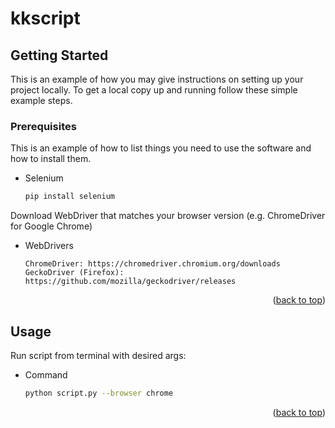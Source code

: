 # kkscript

<!-- GETTING STARTED -->
## Getting Started

This is an example of how you may give instructions on setting up your project locally.
To get a local copy up and running follow these simple example steps.

### Prerequisites

This is an example of how to list things you need to use the software and how to install them.
* Selenium
  ```sh
  pip install selenium
  ```

Download WebDriver that matches your browser version (e.g. ChromeDriver for Google Chrome)
* WebDrivers
  ```
  ChromeDriver: https://chromedriver.chromium.org/downloads
  GeckoDriver (Firefox): https://github.com/mozilla/geckodriver/releases
  ```

<p align="right">(<a href="#readme-top">back to top</a>)</p>

<!-- USAGE EXAMPLES -->
## Usage

Run script from terminal with desired args:
* Command
  ```sh
  python script.py --browser chrome
  ```

<p align="right">(<a href="#readme-top">back to top</a>)</p>
